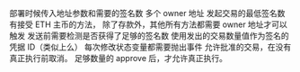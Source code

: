 部署时候传入地址参数和需要的签名数
多个 owner 地址
发起交易的最低签名数
有接受 ETH 主币的方法，
除了存款外，其他所有方法都需要 owner 地址才可以触发
发送前需要检测是否获得了足够的签名数
使用发出的交易数量值作为签名的凭据 ID（类似上么）
每次修改状态变量都需要抛出事件
允许批准的交易，在没有真正执行前取消。
足够数量的 approve 后，才允许真正执行。